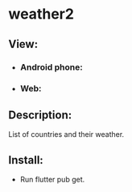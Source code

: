 # weather2

## View:
- ### Android phone:
- ### Web:

## Description:
List of countries and their weather.

## Install:
- Run flutter pub get.
